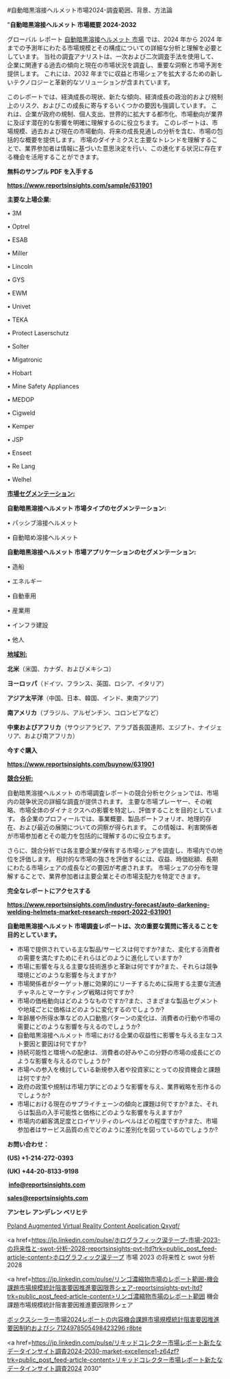#自動暗黒溶接ヘルメット市場2024-調査範囲、背景、方法論

"<strong>自動暗黒溶接ヘルメット 市場概要 2024-2032</strong>

グローバル レポート <a href=https://www.reportsinsights.com/sample/631901>自動暗黒溶接ヘルメット 市場</a> では、2024 年から 2024 年までの予測年にわたる市場規模とその構成についての詳細な分析と理解を必要としています。 当社の調査アナリストは、一次および二次調査手法を使用して、企業に関連する過去の傾向と現在の市場状況を調査し、重要な洞察と市場予測を提供します。 これには、2032 年までに収益と市場シェアを拡大​​するための新しいテクノロジーと革新的なソリューションが含まれています。

このレポートでは、経済成長の現状、新たな傾向、経済成長の政治的および規制上のリスク、およびこの成長に寄与するいくつかの要因も強調しています。 これは、企業が政府の規制、個人支出、世界的に拡大する都市化、市場動向が業界に及ぼす潜在的な影響を明確に理解するのに役立ちます。 このレポートは、市場規模、過去および現在の市場動向、将来の成長見通しの分析を含む、市場の包括的な概要を提供します。 市場のダイナミクスと主要なトレンドを理解することで、業界参加者は情報に基づいた意思決定を行い、この進化する状況に存在する機会を活用することができます。

<strong><b>無料のサンプル PDF を入手する</b></strong>

<a href=https://www.reportsinsights.com/sample/631901><strong><u>https://www.reportsinsights.com/sample/631901</u></strong></a>

<strong>主要な上場企業:</strong>

• 3M

• Optrel

• ESAB

• Miller

• Lincoln

• GYS

• EWM

• Univet

• TEKA

• Protect Laserschutz

• Solter

• Migatronic

• Hobart

• Mine Safety Appliances

• MEDOP

• Cigweld

• Kemper

• JSP

• Enseet

• Re Lang

• Welhel

<strong><u>市場セグメンテーション</u></strong><strong><u>:</u></strong>

<strong>自動暗黒溶接ヘルメット 市場タイプのセグメンテーション:</strong>

• パッシブ溶接ヘルメット

• 自動暗め溶接ヘルメット

<strong>自動暗黒溶接ヘルメット 市場アプリケーションのセグメンテーション:</strong>

• 造船

• エネルギー

• 自動車用

• 産業用

• インフラ建設

• 他人

<strong><u>地域別</u></strong><strong><u>:</u></strong>

<strong>北米</strong>（米国、カナダ、およびメキシコ）

<strong>ヨーロッパ</strong>（ドイツ、フランス、英国、ロシア、イタリア）

<strong>アジア太平洋</strong>（中国、日本、韓国、インド、東南アジア）

<strong>南アメリカ</strong>（ブラジル、アルゼンチン、コロンビアなど）

<strong>中東およびアフリカ</strong>（サウジアラビア、アラブ首長国連邦、エジプト、ナイジェリア、および南アフリカ）

<strong>今すぐ購入</strong>

<a href=https://www.reportsinsights.com/buynow/631901><strong><u>https://www.reportsinsights.com/buynow/631901</u></strong></a>

<strong><u>競合分析:</u></strong>

自動暗黒溶接ヘルメット の市場調査レポートの競合分析セクションでは、市場内の競争状況の詳細な調査が提供されます。 主要な市場プレーヤー、その戦略、市場全体のダイナミクスへの影響を特定し、評価することを目的としています。 各企業のプロフィールでは、事業概要、製品ポートフォリオ、地理的存在、および最近の展開についての洞察が得られます。 この情報は、利害関係者が市場参加者とその能力を包括的に理解するのに役立ちます。

さらに、競合分析では各主要企業が保有する市場シェアを調査し、市場内での地位を評価します。 相対的な市場の強さを評価するには、収益、時価総額、長期にわたる市場シェアの成長などの要因が考慮されます。 市場シェアの分布を理解することで、業界参加者は主要企業とその市場支配力を特定できます。

<strong>完全なレポートにアクセスする</strong>

<a href=https://www.reportsinsights.com/industry-forecast/auto-darkening-welding-helmets-market-research-report-2022-631901><strong><u><b>https://www.reportsinsights.com/industry-forecast/auto-darkening-welding-helmets-market-research-report-2022-631901</b></u></strong></a>

<strong><b>自動暗黒溶接ヘルメット 市場調査レポートは、次の重要な質問に答えることを目的としています。</b></strong>
<ul>
  <li>市場で提供されている主な製品/サービスは何ですか?また、変化する消費者の需要を満たすためにそれらはどのように進化していますか?</li>
  <li>市場に影響を与える主要な技術進歩と革新は何ですか?また、それらは競争環境にどのような影響を与えますか?</li>
  <li>市場関係者がターゲット層に効果的にリーチするために採用する主要な流通チャネルとマーケティング戦略は何ですか?</li>
  <li>市場の価格動向はどのようなものですか?また、さまざまな製品セグメントや地域ごとに価格はどのように変化するのでしょうか?</li>
  <li>年齢層や所得水準などの人口動態パターンの変化は、消費者の行動や市場の需要にどのような影響を与えるのでしょうか?</li>
  <li>自動暗黒溶接ヘルメット 市場における企業の収益性に影響を与える主なコスト要因と要因は何ですか?</li>
  <li>持続可能性と環境への配慮は、消費者の好みやこの分野の市場の成長にどのような影響を与えるのでしょうか?</li>
  <li>市場への参入を検討している新規参入者や投資家にとっての投資機会と課題は何ですか?</li>
  <li>政府の政策や規制は市場力学にどのような影響を与え、業界戦略を形作るのでしょうか?</li>
  <li>市場における現在のサプライチェーンの傾向と課題は何ですか?また、それらは製品の入手可能性と価格にどのような影響を与えますか?</li>
  <li>市場内の顧客満足度とロイヤリティのレベルはどの程度ですか?また、市場参加者はサービス品質の点でどのように差別化を図っているのでしょうか?</li>
</ul>
<strong>お問い合わせ：</strong>

<strong>(US) +1-214-272-0393</strong>

<strong>(UK) +44-20-8133-9198</strong>

<strong> </strong><a href=info@reportsinsights.com><strong><u>info@reportsinsights.com</u></strong></a>

<a href=sales@reportsinsights.com><strong><u>sales@reportsinsights.com</u></strong></a>

<strong>アンセレ アンデレン ベリヒテ</strong>

<a href=https://www.linkedin.com/pulse/poland-augmented-virtual-reality-content-application-qxyqf/>Poland Augmented Virtual Reality Content Application Qxyqf/</a>

<a href=https://jp.linkedin.com/pulse/ホログラフィック涙テープ-市場-2023-の将来性と-swot-分析-2028-reportsinsights-pvt-ltd?trk=public_post_feed-article-content>ホログラフィック涙テープ 市場 2023 の将来性と swot 分析 2028</a>

<a href=https://jp.linkedin.com/pulse/リンゴ濃縮物市場のレポート範囲-機会課題市場規模統計阻害要因推進要因限界シェア-reportsinsights-pvt-ltd?trk=public_post_feed-article-content>リンゴ濃縮物市場のレポート範囲 機会課題市場規模統計阻害要因推進要因限界シェア</a>

<a href=https://www.linkedin.com/pulse/ボックスシーラー市場2024レポートの内容機会課題市場規模統計阻害要因推進要因制約およびシ-7124978505498423296-r8bte/>ボックスシーラー市場2024レポートの内容機会課題市場規模統計阻害要因推進要因制約およびシ 7124978505498423296 r8bte</a>

<a href=https://jp.linkedin.com/pulse/リキッドコレクター市場レポート新たなデータインサイト調査2024-2030-market-excellence1-z64zf?trk=public_post_feed-article-content>リキッドコレクター市場レポート新たなデータインサイト調査2024 2030</a>"
